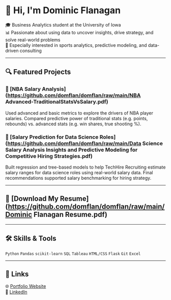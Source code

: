 # 👋 Hi, I'm Dominic Flanagan

🎓 Business Analytics student at the University of Iowa  
📊 Passionate about using data to uncover insights, drive strategy, and solve real-world problems  
🏀 Especially interested in sports analytics, predictive modeling, and data-driven consulting  

---

## 🔍 Featured Projects

### 🏀 [NBA Salary Analysis](https://github.com/domflan/domflan/raw/main/NBA Advanced-TraditionalStatsVsSalary.pdf)
Used advanced and basic metrics to explore the drivers of NBA player salaries. Compared predictive power of traditional stats (e.g. points, rebounds) vs. advanced stats (e.g. win shares, true shooting %).

### 💼 [Salary Prediction for Data Science Roles](https://github.com/domflan/domflan/raw/main/Data Science Salary Analysis Insights and Predictive Modeling for Competitive Hiring Strategies.pdf)
Built regression and tree-based models to help TechHire Recruiting estimate salary ranges for data science roles using real-world salary data. Final recommendations supported salary benchmarking for hiring strategy.

---

## 📄 [Download My Resume](https://github.com/domflan/domflan/raw/main/Dominic Flanagan Resume.pdf)

---

## 🛠️ Skills & Tools

`Python` `Pandas` `scikit-learn` `SQL` `Tableau` `HTML/CSS` `Flask` `Git` `Excel`

---

## 🔗 Links

🌐 [Portfolio Website](https://dominicflanagan.me)  
📎 [LinkedIn](https://www.linkedin.com/in/domflanagan3/)  
